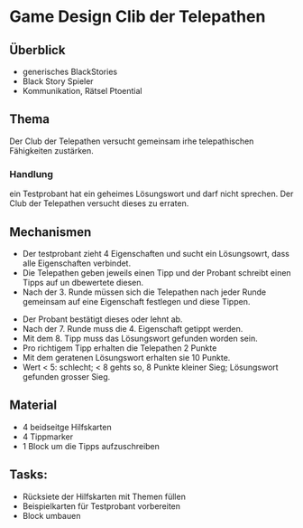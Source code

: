 # Game Design Clib der Telepathen

## Überblick
  - generisches BlackStories
  - Black Story Spieler
  - Kommunikation, Rätsel Ptoential

## Thema
Der Club der Telepathen versucht gemeinsam irhe telepathischen Fähigkeiten zustärken.

### Handlung
ein Testprobant hat ein geheimes Lösungswort und darf nicht sprechen. Der Club der Telepathen versucht dieses zu erraten.

## Mechanismen
+ Der testprobant zieht 4 Eigenschaften und sucht ein Lösungsowrt, dass alle Eigenschaften verbindet.
+ Die Telepathen geben jeweils einen Tipp und der Probant schreibt einen Tipps auf un dbewertete diesen.
+ Nach der 3. Runde müssen sich die Telepathen nach jeder Runde gemeinsam auf eine Eigenschaft festlegen und diese Tippen.
* Der Probant bestätigt dieses  oder lehnt ab.
* Nach der 7. Runde muss die 4. Eigenschaft getippt werden.
* Mit dem 8. Tipp muss das Lösungswort gefunden worden sein.
* Pro richtigem Tipp erhalten die Telepathen 2 Punkte
* Mit dem geratenen Lösungswort erhalten sie 10 Punkte.
* Wert < 5: schlecht; < 8 gehts so, 8 Punkte kleiner Sieg; Lösungswort gefunden grosser Sieg.

## Material
* 4 beidseitge Hilfskarten
* 4 Tippmarker
* 1 Block um die Tipps aufzuschreiben

## Tasks:
* Rücksiete der Hilfskarten mit Themen füllen
* Beispielkarten für Testprobant vorbereiten
* Block umbauen
